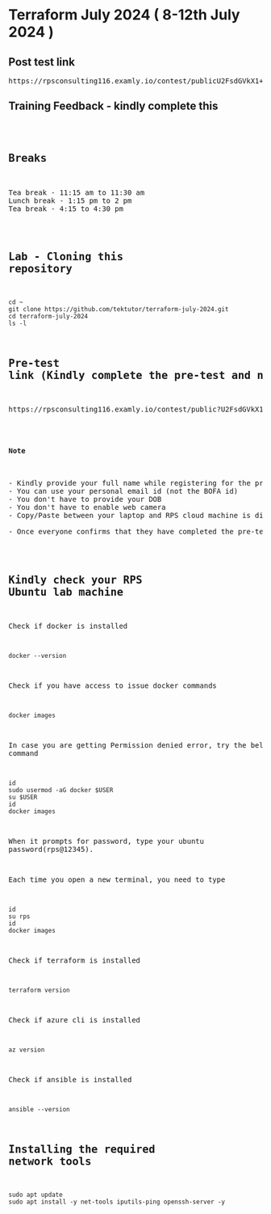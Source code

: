 # Terraform July 2024 ( 8-12th July 2024 )

## Post test link

<pre>
https://rpsconsulting116.examly.io/contest/publicU2FsdGVkX1+fIQZxVWydvQ69DPtWb0bQ2LWqdTRGiSKTnMcPqJuTrP0IZiUFHDxRHyYL0bZfUaFoVGsukL9EBw== 
</pre> 

## Training Feedback - kindly complete this
<pre
https://survey.zohopublic.com/zs/xs0aau  
</pre>  

## Breaks
<pre>
Tea break - 11:15 am to 11:30 am
Lunch break - 1:15 pm to 2 pm
Tea break - 4:15 to 4:30 pm
</pre>  

## Lab - Cloning this repository
```
cd ~
git clone https://github.com/tektutor/terraform-july-2024.git
cd terraform-july-2024
ls -l
```


## Pre-test link (Kindly complete the pre-test and notify me )
<pre>
https://rpsconsulting116.examly.io/contest/public?U2FsdGVkX1+YJUekbu5BsepK1Ux5kjDo6BiIOKP6CGP6GKxonp3/V4JJ/TdrlPuIM+jTSTaECH4F/yTGKBM78A==  
</pre>

#### Note
<pre>
- Kindly provide your full name while registering for the pre-test
- You can use your personal email id (not the BOFA id)
- You don't have to provide your DOB
- You don't have to enable web camera
- Copy/Paste between your laptop and RPS cloud machine is disabled as per your Bank Policy

- Once everyone confirms that they have completed the pre-test, we can start the training
</pre>


## Kindly check your RPS Ubuntu lab machine 

Check if docker is installed
```
docker --version
```

Check if you have access to issue docker commands
```
docker images
```

In case you are getting Permission denied error, try the below command
```
id
sudo usermod -aG docker $USER
su $USER
id
docker images
```
When it prompts for password, type your ubuntu password(rps@12345).

Each time you open a new terminal, you need to type
```
id
su rps
id
docker images
```

Check if terraform is installed
```
terraform version
```

Check if azure cli is installed
```
az version
```

Check if ansible is installed
```
ansible --version
```

## Installing the required network tools
```
sudo apt update
sudo apt install -y net-tools iputils-ping openssh-server -y
```
